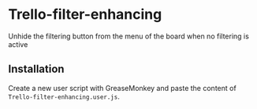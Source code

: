 # Trello-filter-enhancing
Unhide the filtering button from the menu of the board when no filtering is active

## Installation
Create a new user script with GreaseMonkey and paste the content of `Trello-filter-enhancing.user.js`.
